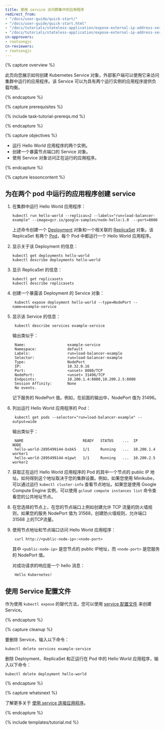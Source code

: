 ```yaml
---
title: 使用 service 访问群集中的应用程序
redirect_from:
- "/docs/user-guide/quick-start/"
- "/docs/user-guide/quick-start.html"
- "/docs/tutorials/stateless-application/expose-external-ip-address-service/"
- "/docs/tutorials/stateless-application/expose-external-ip-address-service.html"
cn-approvers:
- rootsongjc
cn-reviewers:
- rootsongjc
---
```


{% capture overview %}

<!--

This page shows how to create a Kubernetes Service object that external
clients can use to access an application running in a cluster. The Service
provides load balancing for an application that has two running instances.

-->

此页向您展示如何创建 Kubernetes Service 对象，外部客户端可以使用它来访问集群中运行的应用程序。该 Service 可以为具有两个运行实例的应用程序提供负载均衡。


{% endcapture %}


{% capture prerequisites %}

{% include task-tutorial-prereqs.md %}

{% endcapture %}

{% capture objectives %}

<!--

* Run two instances of a Hello World application.
* Create a Service object that exposes a node port.
* Use the Service object to access the running application.

-->

- 运行 Hello World 应用程序的两个实例。
- 创建一个暴露节点端口的 Service 对象。
- 使用 Service 对象访问正在运行的应用程序。


{% endcapture %}

{% capture lessoncontent %}

<!--

## Creating a service for an application running in two pods

1. Run a Hello World application in your cluster:

        kubectl run hello-world --replicas=2 --labels="run=load-balancer-example" --image=gcr.io/google-samples/node-hello:1.0  --port=8080

    The preceding command creates a
    [Deployment](/docs/concepts/workloads/controllers/deployment/)
    object and an associated
    [ReplicaSet](/docs/concepts/workloads/controllers/replicaset/)
    object. The ReplicaSet has two
    [Pods](/docs/concepts/workloads/pods/pod/),
    each of which runs the Hello World application.

2. Display information about the Deployment:

        kubectl get deployments hello-world
        kubectl describe deployments hello-world

3. Display information about your ReplicaSet objects:

        kubectl get replicasets
        kubectl describe replicasets

4. Create a Service object that exposes the deployment:

        kubectl expose deployment hello-world --type=NodePort --name=example-service

5. Display information about the Service:

        kubectl describe services example-service

    The output is similar to this:

        Name:                   example-service
        Namespace:              default
        Labels:                 run=load-balancer-example
        Selector:               run=load-balancer-example
        Type:                   NodePort
        IP:                     10.32.0.16
        Port:                   <unset> 8080/TCP
        NodePort:               <unset> 31496/TCP
        Endpoints:              10.200.1.4:8080,10.200.2.5:8080
        Session Affinity:       None
        No events.

    Make a note of the NodePort value for the service. For example,
    in the preceding output, the NodePort value is 31496.

6. List the pods that are running the Hello World application:

        kubectl get pods --selector="run=load-balancer-example" --output=wide

    The output is similar to this:

        NAME                           READY   STATUS    ...  IP           NODE
        hello-world-2895499144-bsbk5   1/1     Running   ...  10.200.1.4   worker1
        hello-world-2895499144-m1pwt   1/1     Running   ...  10.200.2.5   worker2

7. Get the public IP address of one of your nodes that is running
   a Hello World pod. How you get this address depends on how you set
   up your cluster. For example, if you are using Minikube, you can
   see the node address by running `kubectl cluster-info`. If you are
   using Google Compute Engine instances, you can use the
   `gcloud compute instances list` command to see the public addresses of your
   nodes.

8. On your chosen node, create a firewall rule that allows TCP traffic
   on your node port. For example, if your Service has a NodePort value of
   31568, create a firewall rule that allows TCP traffic on port 31568.

9. Use the node address and node port to access the Hello World application:

        curl http://<public-node-ip>:<node-port>

    where `<public-node-ip>` is the public IP address of your node,
    and `<node-port>` is the NodePort value for your service.

    The response to a successful request is a hello message:

        Hello Kubernetes!

-->

## 为在两个 pod 中运行的应用程序创建 service

1. 在集群中运行 Hello World 应用程序：

   ```
   kubectl run hello-world --replicas=2 --labels="run=load-balancer-example" --image=gcr.io/google-samples/node-hello:1.0  --port=8080
   ```

   上述命令创建一个 [Deployment](/docs/concepts/workloads/controllers/deployment/) 对象和一个相关联的 [ReplicaSet](/docs/concepts/workloads/controllers/replicaset/) 对象。该 ReplicaSet 有两个 [Pod](/docs/concepts/workloads/pods/pod/)，每个 Pod 中都运行一个 Hello World 应用程序。

2. 显示关于该 Deployment 的信息：

   ```
   kubectl get deployments hello-world
   kubectl describe deployments hello-world
   ```

3. 显示 ReplicaSet 的信息：

   ```
   kubectl get replicasets
   kubectl describe replicasets
   ```

4. 创建一个暴露该 Deployment 的 Service 对象：

   ```
    kubectl expose deployment hello-world --type=NodePort --name=example-service
   ```

5. 显示该 Service 的信息：

   ```
    kubectl describe services example-service
   ```

   输出类似于：

   ```
    Name:                   example-service
    Namespace:              default
    Labels:                 run=load-balancer-example
    Selector:               run=load-balancer-example
    Type:                   NodePort
    IP:                     10.32.0.16
    Port:                   <unset> 8080/TCP
    NodePort:               <unset> 31496/TCP
    Endpoints:              10.200.1.4:8080,10.200.2.5:8080
    Session Affinity:       None
    No events.
   ```

    记下服务的 NodePort 值。例如，在前面的输出中，NodePort 值为 31496。

6. 列出运行 Hello World 应用程序的 Pod：

   ```
    kubectl get pods --selector="run=load-balancer-example" --output=wide
   ```

   输出类似于：

   ```
    NAME                           READY   STATUS    ...  IP           NODE
    hello-world-2895499144-bsbk5   1/1     Running   ...  10.200.1.4   worker1
    hello-world-2895499144-m1pwt   1/1     Running   ...  10.200.2.5   worker2
   ```

7. 获取正在运行 Hello World 应用程序的 Pod 的其中一个节点的 public IP 地址。如何得到这个地址取决于您的集群设置。例如，如果您使用 Minikube，可以通过运行 `kubectl cluster-info` 查看节点地址。如果您是使用 Google Compute Engine 实例，可以使用 `gcloud compute instances list` 命令查看您的公共地址节点。

8. 在您选择的节点上，在您的节点端口上例如创建允许 TCP 流量的防火墙规则，如果您的服务 NodePort 值为 31568，创建防火墙规则，允许端口 31568 上的TCP流量。

9. 使用节点地址和节点端口访问 Hello World 应用程序：

   ```
    curl http://<public-node-ip>:<node-port>
   ```

   其中 `<public-node-ip>` 是您节点的 public IP地址，而 `<node-port>` 是您服务的 NodePort 值。

   对成功请求的响应是一个 hello 消息：

   ```
    Hello Kubernetes!
   ```



<!--

## Using a service configuration file

As an alternative to using `kubectl expose`, you can use a
[service configuration file](/docs/user-guide/services/operations)
to create a Service.

{% endcapture %}


{% capture cleanup %}

To delete the Service, enter this command:

    kubectl delete services example-service

To delete the Deployment, the ReplicaSet, and the Pods that are running
the Hello World application, enter this command:

    kubectl delete deployment hello-world

{% endcapture %}


{% capture whatsnext %}

Learn more about
[connecting applications with services](/docs/concepts/services-networking/connect-applications-service/).
{% endcapture %}

{% include templates/tutorial.md %}

-->

## 使用 Service 配置文件

作为使用 `kubectl expose` 的替代方法，您可以使用 [service 配置文件](/docs/user-guide/services/operations) 来创建 Service。

{% endcapture %}

{% capture cleanup %}

要删除 Service，输入以下命令：

```
kubectl delete services example-service
```

删除 Deployment、ReplicaSet 和正运行在 Pod 中的 Hello World 应用程序，输入以下命令：

```
kubectl delete deployment hello-world
```

{% endcapture %}

{% capture whatsnext %}

了解更多关于 [使用 service 连接应用程序](/docs/concepts/services-networking/connect-applications-service/)。

{% endcapture %}

{% include templates/tutorial.md %}